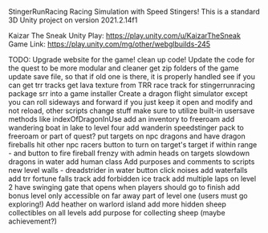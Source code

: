 StingerRunRacing
Racing Simulation with Speed Stingers!
This is a standard 3D Unity project on version 2021.2.14f1

Kaizar The Sneak Unity Play: https://play.unity.com/u/KaizarTheSneak
Game Link: https://play.unity.com/mg/other/webglbuilds-245

TODO:
Upgrade website for the game!
clean up code!
Update the code for the quest to be more modular and cleaner
get zip folders of the game
update save file, so that if old one is there, it is properly handled
see if you can get trr tracks
get lava texture from TRR race track for stingerrunracing
package srr into a game installer
Create a dragon flight simulator except you can roll sideways and forward
if you just keep it open and modify and not reload, other scripts change stuff
make sure to utilize built-in usersave methods like indexOfDragonInUse
add an inventory to freeroam
add wandering boat in lake to level four
add wanderin speedstinger pack to freeroam or part of quest?
put targets on npc dragons and have dragon fireballs hit other npc racers
button to turn on target's target if within range - and button to fire
fireball frenzy with admin heads on targets
slowdown dragons in water
add human class
Add purposes and comments to scripts
new level walls - dreadstrider in water
button click noises
add waterfalls
add trr fortune falls track
add forbidden ice track
add multiple laps
on level 2 have swinging gate that opens when players should go to finish
add bonus level only accessible on far away part of level one (users must go exploring!)
Add heather on warlord island
add more hidden sheep collectibles on all levels
add purpose for collecting sheep (maybe achievement?)
